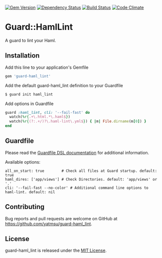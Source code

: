 [![Gem Version](https://badge.fury.io/rb/guard-haml_lint.svg)](https://badge.fury.io/rb/guard-haml_lint)
[![Dependency Status](https://www.versioneye.com/ruby/guard-haml_lint/0.3.0/badge?style=flat)](https://www.versioneye.com/ruby/guard-haml_lint/0.3.0)
[![Build Status](https://travis-ci.org/yatmsu/guard-haml-lint.svg)](https://travis-ci.org/yatmsu/guard-haml-lint)
[![Code Climate](https://codeclimate.com/github/yatmsu/guard-haml-lint/badges/gpa.svg)](https://codeclimate.com/github/yatmsu/guard-haml-lint)

# Guard::HamlLint

A guard to lint your Haml.

## Installation

Add this line to your application's Gemfile

```ruby
gem 'guard-haml_lint'
```

Add the default guard-haml_lint definition to your Guardfile

```bash
$ guard init haml_lint
```

Add options in Guardfile

```ruby
guard :haml_lint, cli: '--fail-fast' do
  watch(%r{.+\.html.*\.haml$})
  watch(%r{(?:.+/)?\.haml-lint\.yml$}) { |m| File.dirname(m[0]) }
end
```

## Guardfile

Please read the [Guardfile DSL documentation](https://github.com/guard/guard#readme) for additional information.

Available options:

    all_on_start: true        # Check all files at Guard startup. default: true
    haml_dires: ['app/views'] # Check Directories. default: 'app/views' or '.'
    cli: '--fail-fast --no-color' # Additional command line options to haml-lint. default: nil

## Contributing

Bug reports and pull requests are welcome on GitHub at https://github.com/yatmsu/guard-haml_lint.

## License

guard-haml_lint is released under the [MIT License](https://opensource.org/licenses/MIT).
